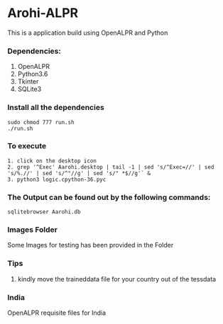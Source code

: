 # Arohi-ALPR
This is a application build using OpenALPR and Python

### Dependencies:
1. OpenALPR
2. Python3.6
3. Tkinter
4. SQLite3

### Install all the dependencies
```
sudo chmod 777 run.sh
./run.sh
```

### To execute
```
1. click on the desktop icon
2. grep '^Exec' Aarohi.desktop | tail -1 | sed 's/^Exec=//' | sed 's/%.//' | sed 's/^"//g' | sed 's/" *$//g'` &
3. python3 logic.cpython-36.pyc

```

### The Output can be found out by the following commands:
```
sqlitebrowser Aarohi.db
```

### Images Folder
Some Images for testing has been provided in the Folder

### Tips
1. kindly move the traineddata file for your country out of the tessdata

### India 
OpenALPR requisite files for India
